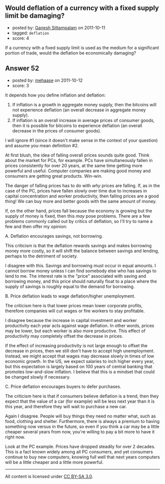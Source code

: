 ## Would deflation of a currency with a fixed supply limit be damaging?

- posted by: [Ganesh Sittampalam](https://stackexchange.com/users/-1/30-ganesh-sittampalam) on 2011-10-11
- tagged: `deflation`
- score: 4

If a currency with a fixed supply limit is used as the medium for a significant portion of trade, would the deflation be economically damaging?


## Answer 52

- posted by: [mehaase](https://stackexchange.com/users/-1/10-mehaase) on 2011-10-12
- score: 3

It depends how you define inflation and deflation:

1. If inflation is a growth in aggregate money supply, then the bitcoins will not experience deflation (an overall decrease in aggregate money supply).
2. If inflation is an overall increase in average prices of consumer goods, then it is possible for bitcoins to experience deflation (an overall decrease in the prices of consumer goods).

I will ignore #1 (since it doesn't make sense in the context of your question) and assume you mean definition #2.

At first blush, the idea of falling overall prices sounds quite good. Think about the market for PCs, for example. PCs have simultaneously fallen in prices consistently for over 20 years, at the same time getting more powerful and useful. Computer companies are making good money and consumers are getting great products. Win-win.

The danger of falling prices has to do with *why* prices are falling. If, as in the case of the PC, prices have fallen slowly over time due to increases in capital concentration and worker productivity, then falling prices are a good thing! We can buy more and better goods with the same amount of money.

If, on the other hand, prices fall because the economy is growing but the supply of money is fixed, then this *may* pose problems. There are a few problems commonly called out by critics of deflation, so I'll try to name a few and then offer my opinion:

A. Deflation encourages savings, not borrowing.

This criticism is that the deflation rewards savings and makes borrowing money more costly, so it will shift the balance between savings and lending, perhaps to the detriment of society.

I disagree with this. Savings and borrowing must occur in equal amounts. I cannot borrow money unless I can find somebody else who has savings to lend to me. The interest rate is the "price" associated with saving and borrowing money, and this price should naturally float to a place where the supply of savings is roughly equal to the demand for borrowing.

B. Price deflation leads to wage deflation/higher unemployment.

The criticism here is that lower prices mean lower corporate profits, therefore companies will cut wages or fire workers to stay profitable.

I disagree because the increase in capital investment and worker productivity each year acts against wage deflation. In other words, prices may be lower, but each worker is also more productive. This effect of productivity may completely offset the decrease in prices.

If the effect of increasing productivity is not large enough to offset the decrease in prices, then we still don't have to accept high unemployment. Instead, we might accept that wages may decrease slowly in times of low economic growth. In the US, we expect salaries to inch higher every year, but this expectation is largely based on 100 years of central banking that promotes low-and-slow inflation. I believe that this is a mindset that could be changed slowly if necessary.

C. Price deflation encourages buyers to defer purchases.

The criticism here is that if consumers believe deflation is a trend, then they expect that the value of a car (for example) will be less next year than it is this year, and therefore they will wait to purchase a new car.

Again I disagree. People will buy things they need no matter what, such as food, clothing and shelter. Furthermore, there is always a premium to having something now versus in the future, so even if you think a car may be a little cheaper several years from now, you're willing to pay a bit more to have it right now.

Look at the PC example. Prices have dropped steadily for over 2 decades. This is a fact known widely among all PC consumers, and yet consumers continue to buy new computers, knowing full well that next years computers will be a little cheaper and a little more powerful.



---

All content is licensed under [CC BY-SA 3.0](https://creativecommons.org/licenses/by-sa/3.0/).
